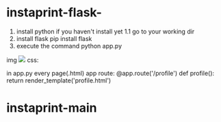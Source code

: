 # instaprint-flask-
1. install python if you haven't install yet
1.1 go to your working dir 
2. install flask
    pip install flask
3. execute the command 
    python app.py    


 img  <image src="{{ url_for('static', filename= 'ricci.jpg')}}">
 css: <link rel="stylesheet" type="text/css" href="{{ url_for('static', filename= 'style.css')}}">


 in app.py every page(.html) app route: 
@app.route('/profile')
def profile():
    return render_template('profile.html')
# instaprint-main
